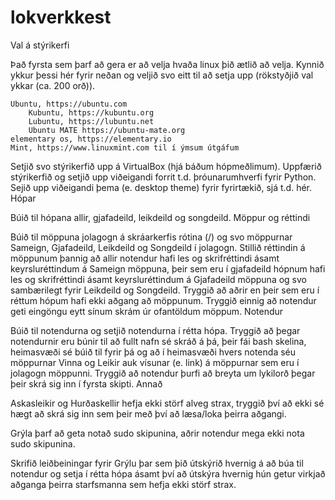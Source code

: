 # lokverkkest

Val á stýrikerfi

Það fyrsta sem þarf að gera er að velja hvaða linux þið ætlið að velja. Kynnið ykkur þessi hér fyrir neðan og veljið svo eitt til að setja upp (rökstyðjið val ykkar (ca. 200 orð)).

    Ubuntu, https://ubuntu.com
        Kubuntu, https://kubuntu.org
        Lubuntu, https://lubuntu.net
        Ubuntu MATE https://ubuntu-mate.org
    elementary os, https://elementary.io
    Mint, https://www.linuxmint.com til í ýmsum útgáfum

Setjið svo stýrikerfið upp á VirtualBox (hjá báðum hópmeðlimum). Uppfærið stýrikerfið og setjið upp viðeigandi forrit t.d. þróunarumhverfi fyrir Python. Sejið upp viðeigandi þema (e. desktop theme) fyrir fyrirtækið, sjá t.d. hér.
Hópar

Búið til hópana allir, gjafadeild, leikdeild og songdeild.
Möppur og réttindi

Búið til möppuna jolagogn á skráarkerfis rótina (/) og svo möppurnar Sameign, Gjafadeild, Leikdeild og Songdeild í jolagogn. Stillið réttindin á möppunum þannig að allir notendur hafi les og skrifréttindi ásamt keyrsluréttindum á Sameign möppuna, þeir sem eru í gjafadeild hópnum hafi les og skrifréttindi ásamt keyrsluréttindum á Gjafadeild möppuna og svo sambærilegt fyrir Leikdeild og Songdeild. Tryggið að aðrir en þeir sem eru í réttum hópum hafi ekki aðgang að möppunum. Tryggið einnig að notendur geti eingöngu eytt sínum skrám úr ofantöldum möppum.
Notendur

Búið til notendurna og setjið notendurna í rétta hópa. Tryggið að þegar notendurnir eru búnir til að fullt nafn sé skráð á þá, þeir fái bash skelina, heimasvæði sé búið til fyrir þá og að í heimasvæði hvers notenda séu möppurnar Vinna og Leikir auk vísunar (e. link) á möppurnar sem eru í jolagogn möppunni. Tryggið að notendur þurfi að breyta um lykilorð þegar þeir skrá sig inn í fyrsta skipti.
Annað

Askasleikir og Hurðaskellir hefja ekki störf alveg strax, tryggið því að ekki sé hægt að skrá sig inn sem þeir með því að læsa/loka þeirra aðgangi.

Grýla þarf að geta notað sudo skipunina, aðrir notendur mega ekki nota sudo skipunina.

Skrifið leiðbeiningar fyrir Grýlu þar sem þið útskýrið hvernig á að búa til notendur og setja í rétta hópa ásamt því að útskýra hvernig hún getur virkjað aðganga þeirra starfsmanna sem hefja ekki störf strax.
